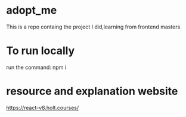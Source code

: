 # adopt_me
This is a repo containg the project I did,learning from frontend masters 
# To run locally
 run the command:
 npm i
# resource and explanation website 
  https://react-v8.holt.courses/
